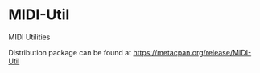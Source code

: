 # MIDI-Util
MIDI Utilities

Distribution package can be found at https://metacpan.org/release/MIDI-Util
